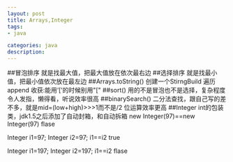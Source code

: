 ```yaml
---
layout: post
title: Arrays,Integer
tags:
- java

categories: java
description:
---
```

##冒泡排序
就是找最大值，把最大值放在依次最右边
##选择排序
就是找最小值，把最小值依次放在最左边
##Arrays.toString()
创建一个StirngBuild 遍历append
收获:能用‘[’的时候别用"["
##sort()
用的不是冒泡也不是选择，复杂程度令人发指，懒得看，听说效率很高
##binarySearch()
二分法查找，跟自己写的差不多，就是mid=(low+high)>>>1而不是/2 位运算效率更高
##Integer
int的包装类，jdk1.5之后添加了自动封箱，和自动拆箱
new Integer(97)==new Integer(97) flase

Integer i1=97;
Integer i2=97;
i1==i2                           true

Integer i1=197;
Integer i2=197;
i1==i2                           flase
